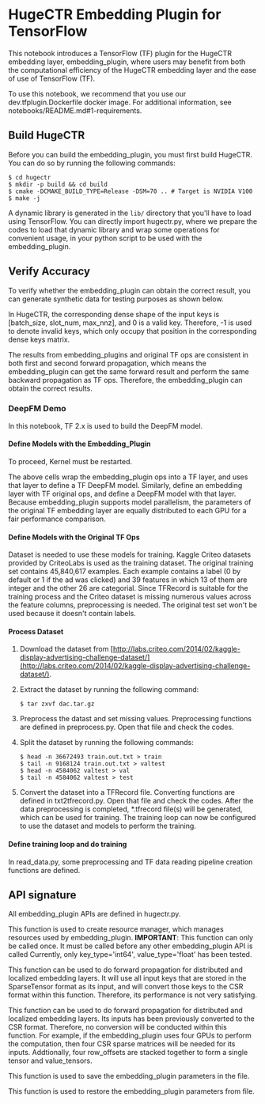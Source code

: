  HugeCTR Embedding  Plugin for TensorFlow
===================================

This notebook introduces a TensorFlow (TF) plugin for the HugeCTR embedding layer, embedding_plugin, where users may benefit from both the computational efficiency of the HugeCTR embedding layer and the ease of use of TensorFlow (TF).
 
To use this notebook, we recommend that you use our dev.tfplugin.Dockerfile docker image. For additional information, see notebooks/README.md#1-requirements.

## Build HugeCTR

Before you can build the embedding_plugin, you must first build HugeCTR. You can do so by running the following commands:
```
$ cd hugectr
$ mkdir -p build && cd build
$ cmake -DCMAKE_BUILD_TYPE=Release -DSM=70 .. # Target is NVIDIA V100
$ make -j
```

A dynamic library is generated in the `lib/` directory that you'll have to load using TensorFlow. You can directly import hugectr.py, where we prepare the codes to load that dynamic library and wrap some operations for convenient usage, in your python script to be used with the embedding_plugin.

## Verify Accuracy 
To verify whether the embedding_plugin can obtain the correct result, you can generate synthetic data for testing purposes as shown below.

In HugeCTR, the corresponding dense shape of the input keys is [batch_size, slot_num, max_nnz], and 0 is a valid key. Therefore, -1 is used to denote invalid keys, which only occupy that position in the corresponding dense keys matrix.

The results from embedding_plugins and original TF ops are consistent in both first and second forward propagation, which means the embedding_plugin can get the same forward result and perform the same backward propagation as TF ops. Therefore, the embedding_plugin can obtain the correct results.

### DeepFM Demo

In this notebook, TF 2.x is used to build the DeepFM model.

#### Define Models with the Embedding_Plugin

To proceed, Kernel must be restarted.

The above cells wrap the embedding_plugin ops into a TF layer, and uses that layer to define a TF DeepFM model. Similarly, define an embedding layer with TF original ops, and define a DeepFM model with that layer. Because embedding_plugin supports model parallelism, the parameters of the original TF embedding layer are equally distributed to each GPU for a fair performance comparison.

#### Define Models with the Original TF Ops

Dataset is needed to use these models for training. Kaggle Criteo datasets provided by CriteoLabs is used as the training dataset. The original training set contains 45,840,617 examples. Each example contains a label (0 by default or 1 if the ad was clicked) and 39 features in which 13 of them are integer and the other 26 are categorial. Since TFRecord is suitable for the training process and the Criteo dataset is missing numerous values across the feature columns, preprocessing is needed. The original test set won't be used because it doesn't contain labels.

#### Process Dataset

1. Download the dataset from [http://labs.criteo.com/2014/02/kaggle-display-advertising-challenge-dataset/](http://labs.criteo.com/2014/02/kaggle-display-advertising-challenge-dataset/).

2. Extract the dataset by running the following command:
   ```
   $ tar zxvf dac.tar.gz
   ```

3. Preprocess the datast and set missing values.
   Preprocessing functions are defined in preprocess.py. Open that file and check the codes.

4. Split the dataset by running the following commands:
   ```
   $ head -n 36672493 train.out.txt > train
   $ tail -n 9168124 train.out.txt > valtest
   $ head -n 4584062 valtest > val
   $ tail -n 4584062 valtest > test
   ```

5. Convert the dataset into a TFRecord file.
   Converting functions are defined in txt2tfrecord.py. Open that file and check the codes.
   After the data preprocessing is completed, *.tfrecord file(s) will be generated, which can be used for training. The training loop can now be configured to use the dataset and models to perform the training.

#### Define training loop and do training

In read_data.py, some preprocessing and TF data reading pipeline creation functions are defined.

## API signature

All embedding_plugin APIs are defined in hugectr.py.

This function is used to create resource manager, which manages resources used by embedding_plugin. 
**IMPORTANT**: This function can only be called once. It must be called before any other embedding_plugin API is called Currently, only key_type='int64', value_type='float' has been tested.

This function can be used to do forward propagation for distributed and localized embedding layers. It will use all input keys that are stored in the SparseTensor format as its input, and will convert those keys to the CSR format within this function. Therefore, its performance is not very satisfying.

This function can be used to do forward propagation for distributed and localized embedding layers. Its inputs has been previously converted to the CSR format. Therefore, no conversion will be conducted within this function. For example, if the embedding_plugin uses four GPUs to perform the computation, then four CSR sparse matrices will be needed for its inputs. Addtionally, four row_offsets are stacked together to form a single tensor and value_tensors.

This function is used to save the embedding_plugin parameters in the file.

This function is used to restore the embedding_plugin parameters from file.
